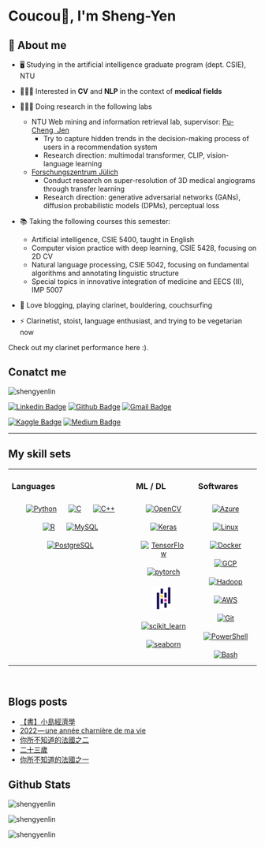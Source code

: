 <h1 align="left">Coucou👋, I'm Sheng-Yen</h1>

## :book: About me

- 🖥 Studying in the artificial intelligence graduate program (dept. CSIE), NTU
- 🧑🏼‍💻 Interested in **CV** and **NLP** in the context of **medical fields**

- 🧑🏼‍🔬 Doing research in the following labs
    - NTU Web mining and information retrieval lab, supervisor: [Pu-Cheng, Jen](https://www.csie.ntu.edu.tw/~pjcheng/)
        - Try to capture hidden trends in the decision-making process of users in a recommendation system 
        - Research direction: multimodal transformer, CLIP, vision-language learning
    - [Forschungszentrum Jülich](https://www.fz-juelich.de/de)
        - Conduct research on super-resolution of 3D medical angiograms through transfer learning
        - Research direction: generative adversarial
networks (GANs), diffusion probabilistic models (DPMs),  perceptual loss

- 📚 Taking the following courses this semester:
    - Artificial intelligence, CSIE 5400, taught in English
    - Computer vision practice with deep learning, CSIE 5428, focusing on 2D CV
    - Natural language processing, CSIE 5042, focusing on fundamental algorithms and annotating linguistic structure
    - Special topics in innovative integration of
medicine and EECS (II), IMP 5007
- 💫 Love blogging, playing clarinet, bouldering, couchsurfing 

- ⚡ Clarinetist, stoist, language enthusiast, and trying to be vegetarian now

Check out my clarinet performance here :).

## Conatct me

<p align="left"> <img src="https://komarev.com/ghpvc/?username=shengyenlin&label=Profile%20views&color=0e75b6&style=flat" alt="shengyenlin" /> </p>

[![Linkedin Badge](https://img.shields.io/badge/-shangyenglin-0072b1?style=flat&logo=Linkedin&logoColor=white&link=https://www.linkedin.com/in/shangyenglin/)](https://www.linkedin.com/in/shangyenglin/) 
[![Github Badge](https://img.shields.io/badge/-shengyenlin-grey?style=flat&logo=github&logoColor=white&link=https://github.com/shengyenlin/)](https://www.github.com/shengyenlin/) 
[![Gmail Badge](https://img.shields.io/badge/-shengyenlin0501@gmail.com-c14438?style=flat&logo=Gmail&logoColor=white&link=mailto:shengyenlin0501@gmail.com)](mailto:shengyenlin0501@gmail.com)

[![Kaggle Badge](https://img.shields.io/badge/kaggle-%2344BAE8.svg?&style=for-the-badge&logo=kaggle&logoColor=white)](https://www.kaggle.com/martinshengyenlin)
[![Medium Badge](https://img.shields.io/badge/medium-%23292929.svg?&style=for-the-badge&logo=medium&logoColor=white)](https://medium.com/martins-blog)

---

## My skill sets  
<table><tr><td valign="top" width="50%">

### Languages
<div align="center">  
<a href="https://www.python.org/" target="_blank"><img style="margin: 10px" src="https://profilinator.rishav.dev/skills-assets/python-original.svg" alt="Python" height="75" /></a>  
<a href="https://www.cprogramming.com/" target="_blank"><img style="margin: 10px" src="https://profilinator.rishav.dev/skills-assets/c-original.svg" alt="C" height="75" /></a>  
<a href="https://www.cplusplus.com/" target="_blank"><img style="margin: 10px" src="https://profilinator.rishav.dev/skills-assets/cplusplus-original.svg" alt="C++" height="75" /></a>  
<a href="https://www.r-project.org/" target="_blank"><img style="margin: 10px" src="https://profilinator.rishav.dev/skills-assets/r.svg" alt="R" height="75" /></a>  
<a href="https://www.mysql.com/" target="_blank"><img style="margin: 10px" src="https://profilinator.rishav.dev/skills-assets/mysql-original-wordmark.svg" alt="MySQL" height="75" /></a>  
<a href="https://www.postgresql.org/" target="_blank"><img style="margin: 10px" src="https://profilinator.rishav.dev/skills-assets/postgresql-original-wordmark.svg" alt="PostgreSQL" height="75" /></a>  
</div>

</td><td valign="top" width="25%">

### ML / DL  
<div align="center">  
<a href="https://opencv.org/" target="_blank"><img style="margin: 10px" src="https://profilinator.rishav.dev/skills-assets/opencv-icon.svg" alt="OpenCV" height="50" /></a>  
<a href="https://keras.io/" target="_blank"><img style="margin: 10px" src="https://profilinator.rishav.dev/skills-assets/keras.png" alt="Keras" height="50" /></a>  
<a href="https://www.tensorflow.org/" target="_blank"><img style="margin: 10px" src="https://profilinator.rishav.dev/skills-assets/tensorflow-icon.svg" alt="TensorFlow" height="50" /></a>  
<a href="https://pytorch.org/" target="_blank"><img style="margin: 10px" src="https://profilinator.rishav.dev/skills-assets/pytorch-icon.svg" alt="pytorch" height="50" /></a>  
<a href="https://pandas.pydata.org/" target="_blank"> <img style="margin: 10px" src="https://raw.githubusercontent.com/devicons/devicon/2ae2a900d2f041da66e950e4d48052658d850630/icons/pandas/pandas-original.svg" alt="pandas" width="50" height="50"/>
<a href="https://scikit-learn.org/" target="_blank"> <img style="margin: 10px" src="https://upload.wikimedia.org/wikipedia/commons/0/05/Scikit_learn_logo_small.svg" alt="scikit_learn" width="50" height="50"/>
 </a> <a href="https://seaborn.pydata.org/" target="_blank"> <img style="margin: 10px" src="https://seaborn.pydata.org/_images/logo-mark-lightbg.svg" alt="seaborn" width="50" height="50"/> </a>
</div>

</td><td valign="top" width="25%">

### Softwares  
<div align="center">  
<a href="https://azure.microsoft.com/en-in/" target="_blank"><img style="margin: 10px" src="https://profilinator.rishav.dev/skills-assets/microsoft_azure-icon.svg" alt="Azure" height="50" /></a>  
<a href="https://www.linux.org/" target="_blank"><img style="margin: 10px" src="https://profilinator.rishav.dev/skills-assets/linux-original.svg" alt="Linux" height="50" /></a>  
<a href="https://www.docker.com/" target="_blank"><img style="margin: 10px" src="https://profilinator.rishav.dev/skills-assets/docker-original-wordmark.svg" alt="Docker" height="50" /></a>  
<a href="https://cloud.google.com/" target="_blank"><img style="margin: 10px" src="https://profilinator.rishav.dev/skills-assets/google_cloud-icon.svg" alt="GCP" height="50" /></a>  
<a href="https://hadoop.apache.org/" target="_blank"><img style="margin: 10px" src="https://profilinator.rishav.dev/skills-assets/apache_hadoop-icon.svg" alt="Hadoop" height="50" /></a>  
<a href="https://aws.amazon.com/" target="_blank"><img style="margin: 10px" src="https://profilinator.rishav.dev/skills-assets/amazonwebservices-original-wordmark.svg" alt="AWS" height="50" /></a>  
<a href="https://github.com/" target="_blank"><img style="margin: 10px" src="https://profilinator.rishav.dev/skills-assets/git-scm-icon.svg" alt="Git" height="50" /></a>  
<a href="https://docs.microsoft.com/en-us/powershell/" target="_blank"><img style="margin: 10px" src="https://profilinator.rishav.dev/skills-assets/powershell.png" alt="PowerShell" height="50" /></a>  
<a href="https://www.gnu.org/software/bash/" target="_blank"><img style="margin: 10px" src="https://profilinator.rishav.dev/skills-assets/gnu_bash-icon.svg" alt="Bash" height="50" /></a>  

</div>

</td></tr></table>  

<br/>  

## Blogs posts
<!-- BLOG-POST-LIST:START -->
- [【書】小島經濟學](https://medium.com/martins-blog/%E6%9B%B8-%E5%B0%8F%E5%B3%B6%E7%B6%93%E6%BF%9F%E5%AD%B8-64b269e077c5?source=rss-21598c897135------2)
- [2022 — une année charnière de ma vie](https://medium.com/martins-blog/2022-une-ann%C3%A9e-charni%C3%A8re-de-ma-vie-2251df83afff?source=rss-21598c897135------2)
- [你所不知道的法國之二](https://medium.com/martins-blog/%E4%BD%A0%E6%89%80%E4%B8%8D%E7%9F%A5%E9%81%93%E7%9A%84%E6%B3%95%E5%9C%8B%E4%B9%8B%E4%BA%8C-ed93376975b4?source=rss-21598c897135------2)
- [二十三歲](https://medium.com/martins-blog/%E4%BA%8C%E5%8D%81%E4%B8%89%E6%AD%B2-c4088e3ada54?source=rss-21598c897135------2)
- [你所不知道的法國之一](https://medium.com/martins-blog/les-choses-int%C3%A9ressantes-un-96c3a7cec690?source=rss-21598c897135------2)
<!-- BLOG-POST-LIST:END -->

## Github Stats
<p><img src="https://github-readme-stats.vercel.app/api/top-langs?username=shengyenlin&show_icons=true&locale=en&layout=compact" alt="shengyenlin" />


<p><img src="https://github-readme-stats.vercel.app/api?username=shengyenlin&show_icons=true&locale=en" alt="shengyenlin"/>

<p><img src="https://github-readme-streak-stats.herokuapp.com/?user=shengyenlin&" alt="shengyenlin"/>

<br/>  
